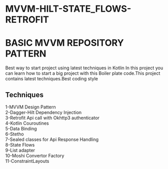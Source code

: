 # MVVM-HILT-STATE_FLOWS-RETROFIT
# BASIC MVVM REPOSITORY PATTERN
Best way to start project using latest techniques in Kotlin
In this project you can learn how to start a big project with this Boiler plate code.This project contains latest techniques.Best coding style

## Techniques
1-MVVM Design Pattern <br />
2-Dagger-Hilt Dependency Injection <br />
3-Retrofit Api call with Okhttp3 authenticator <br />
4-Kotlin Couroutines <br />
5-Data Binding <br />
6-Stetho <br />
7-Sealed classes for Api Response Handling <br />
8-State Flows <br />
9-List adapter  <br />
10-Moshi Convertor Factory <br />
11-ConstraintLayouts <br />

